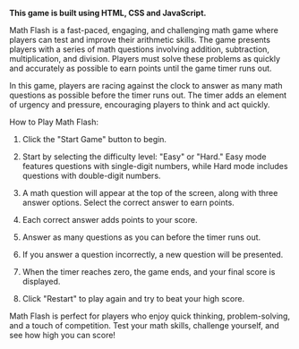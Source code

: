 **This game is built using HTML, CSS and JavaScript.**

Math Flash is a fast-paced, engaging, and challenging math game where players can test and improve their arithmetic skills. The game presents players with a series of math questions involving addition, subtraction, multiplication, and division. Players must solve these problems as quickly and accurately as possible to earn points until the game timer runs out.

In this game, players are racing against the clock to answer as many math questions as possible before the timer runs out. The timer adds an element of urgency and pressure, encouraging players to think and act quickly.

How to Play Math Flash:

1. Click the "Start Game" button to begin.

2. Start by selecting the difficulty level: "Easy" or "Hard." Easy mode features questions with single-digit numbers, while Hard mode includes questions with double-digit numbers.

3. A math question will appear at the top of the screen, along with three answer options. Select the correct answer to earn points.

4. Each correct answer adds points to your score.

5. Answer as many questions as you can before the timer runs out.

6. If you answer a question incorrectly, a new question will be presented.

7. When the timer reaches zero, the game ends, and your final score is displayed.

8. Click "Restart" to play again and try to beat your high score.

Math Flash is perfect for players who enjoy quick thinking, problem-solving, and a touch of competition. Test your math skills, challenge yourself, and see how high you can score!


